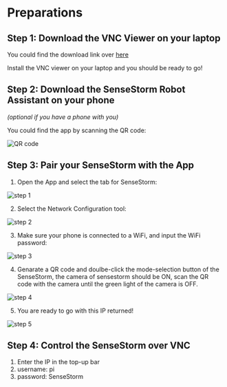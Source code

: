 
# Preparations

## Step 1: Download the VNC Viewer on your laptop
You could find the download link over [here](https://www.realvnc.com/en/connect/download/viewer/windows/)

Install the VNC viewer on your laptop and you should be ready to go!

## Step 2: Download the SenseStorm Robot Assistant on your phone 
_(optional if you have a phone with you)_

You could find the app by scanning the QR code:

![QR code](../../main/IFTTT/support/vnc.PNG)

## Step 3: Pair your SenseStorm with the App
1. Open the App and select the tab for SenseStorm:

![step 1](../../main/IFTTT/support/app1.PNG)

2. Select the Network Configuration tool:

![step 2](../../main/IFTTT/support/app2.PNG)

3. Make sure your phone is connected to a WiFi, and input the WiFi password:

![step 3](../../main/IFTTT/support/app3.PNG)

4. Genarate a QR code and doulbe-click the mode-selection button of the SenseStorm, the camera of sensestorm should be ON, scan the QR code with the camera until the green light of the camera is OFF.

![step 4](../../main/IFTTT/support/app4.PNG)

5. You are ready to go with this IP returned!

![step 5](../../main/IFTTT/support/app5.PNG)

## Step 4: Control the SenseStorm over VNC
1. Enter the IP in the top-up bar
2. username: pi
3. password: SenseStorm
